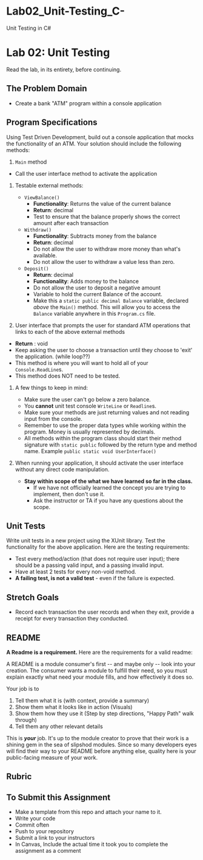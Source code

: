 # Lab02_Unit-Testing_C-
Unit Testing in C#

# Lab 02: Unit Testing

Read the lab, in its entirety, before continuing.

## The Problem Domain

- Create a bank "ATM" program within a console application

## Program Specifications

Using Test Driven Development, build out a console application that mocks the functionality of an ATM. Your solution should include the following methods:

1. `Main` method

- Call the user interface method to activate the application

1. Testable external methods:

   - `ViewBalance()`
      - **Functionality**: Returns the value of the current balance
      - **Return**: decimal
      - Test to ensure that the balance properly shows the correct amount after each transaction
   - `Withdraw()`
      - **Functionality**: Subtracts money from the balance
      - **Return**: decimal
      - Do not allow the user to withdraw more money than what's available.
      - Do not allow the user to withdraw a value less than zero.
   - `Deposit()`
      - **Return**: decimal
      - **Functionality**: Adds money to the balance
      - Do not allow the user to deposit a negative amount
      - Variable to hold the current Balance of the account.
      - Make this a `static public decimal Balance` variable, declared *above* the `Main()` method. This will allow you to access the `Balance` variable anywhere in this `Program.cs` file.

1. User interface that prompts the user for standard ATM operations that links to each of the above external methods

- **Return** : void
- Keep asking the user to choose a transaction until they choose to 'exit' the application. (while loop??)
- This method is where you will want to hold all of your `Console.ReadLine`s.
- This method does NOT need to be tested.

1. A few things to keep in mind:

   - Make sure the user can't go below a zero balance.
   - You **cannot** unit test console `WriteLine` or `Readline`s.
   - Make sure your methods are just returning values and not reading input from the console.
   - Remember to use the proper data types while working within the program. Money is usually represented by decimals.
   - All methods within the program class should start their method signature with `static public` followed by the return type and method name. Example `public static void UserInterface()`

1. When running your application, it should activate the user interface without any direct code manipulation.

   - **Stay within scope of the what we have learned so far in the class.**
     - If we have not officially learned the concept you are trying to implement, then don't use it.
     - Ask the instructor or TA if you have any questions about the scope.

## Unit Tests

Write unit tests in a new project using the XUnit library. Test the functionality for the above application.
Here are the testing requirements:

- Test every method/action (that does not require user input); there should be a passing valid input, and a passing invalid input.
- Have at least 2 tests for every non-void method.
- **A failing test, is not a valid test** - even if the failure is expected.

## Stretch Goals

- Record each transaction the user records and when they exit, provide a receipt for every transaction they conducted.

## README

**A Readme is a requirement.**
Here are the requirements for a valid readme:

A README is a module consumer's first -- and maybe only -- look into your creation. The consumer wants a module to fulfill their need, so you must explain exactly what need your module fills, and how effectively it does so.

Your job is to

1. Tell them what it is (with context, provide a summary)
1. Show them what it looks like in action (Visuals)
1. Show them how they use it (Step by step directions, "Happy Path" walk through)
1. Tell them any other relevant details

This is ***your*** job. It's up to the module creator to prove that their work is a shining gem in the sea of slipshod modules. Since so many developers eyes will find their way to your README before anything else, quality here is your public-facing measure of your work.


## Rubric



## To Submit this Assignment

- Make a template from this repo and attach your name to it.
- Write your code
- Commit often
- Push to your repository
- Submit a link to your instructors
- In Canvas, Include the actual time it took you to complete the assignment as a comment

